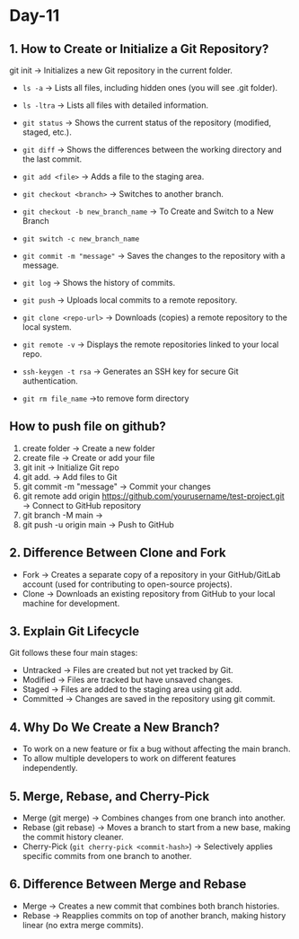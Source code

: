 # Day-11

## 1. How to Create or Initialize a Git Repository?
 git init → Initializes a new Git repository in the current folder.

- ```ls -a``` → Lists all files, including hidden ones (you will see .git folder).

- ```ls -ltra``` → Lists all files with detailed information.

- ```git status``` → Shows the current status of the repository (modified, staged, etc.).
- ```git diff``` → Shows the differences between the working directory and the last commit.

- ```git add <file>``` → Adds a file to the staging area.
- ```git checkout <branch>``` → Switches to another branch.
- ```git checkout -b new_branch_name```  → To Create and Switch to a New Branch
- ```git switch -c new_branch_name```

- ```git commit -m "message"``` → Saves the changes to the repository with a message.

- ```git log``` → Shows the history of commits.
- ```git push``` → Uploads local commits to a remote repository.
- ```git clone <repo-url>``` → Downloads (copies) a remote repository to the local system.
- ```git remote -v``` → Displays the remote repositories linked to your local repo.
- ```ssh-keygen -t rsa``` → Generates an SSH key for secure Git authentication.
- ```git rm file_name```  →to remove form directory

## How to push file on github?

 1) create folder    →  Create a new folder
 2) create file      →  Create or add your file
 3) git init         →  Initialize Git repo
 4) git add.         →  Add files to Git
 5) git commit -m "message"  →  Commit your changes
 6) git remote add origin https://github.com/yourusername/test-project.git  →  Connect to GitHub repository
 7) git branch -M main       →  
 8) git push -u origin main  →  Push to GitHub

## 2. Difference Between Clone and Fork
- Fork → Creates a separate copy of a repository in your GitHub/GitLab account (used for contributing to open-source projects).
- Clone → Downloads an existing repository from GitHub to your local machine for development.
 
## 3. Explain Git Lifecycle
Git follows these four main stages:

- Untracked → Files are created but not yet tracked by Git.
- Modified → Files are tracked but have unsaved changes.
- Staged → Files are added to the staging area using git add.
- Committed → Changes are saved in the repository using git commit.
  
## 4. Why Do We Create a New Branch?
- To work on a new feature or fix a bug without affecting the main branch.
- To allow multiple developers to work on different features independently.
  
## 5. Merge, Rebase, and Cherry-Pick
- Merge (git merge) → Combines changes from one branch into another.
- Rebase (git rebase) → Moves a branch to start from a new base, making the commit history cleaner.
- Cherry-Pick (```git cherry-pick <commit-hash>```) → Selectively applies specific commits from one branch to another.
  
## 6. Difference Between Merge and Rebase
- Merge → Creates a new commit that combines both branch histories.
- Rebase → Reapplies commits on top of another branch, making history linear (no extra merge commits).
